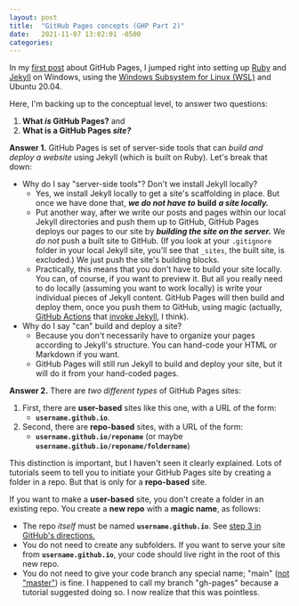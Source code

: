 ```yaml
---
layout: post
title:  "GitHub Pages concepts (GHP Part 2)"
date:   2021-11-07 13:02:01 -0500
categories:
---
```

In my [first post](/2021/11/06/github-page-about-github-pages.html) about GitHub Pages, I jumped right into setting up [Ruby](https://www.ruby-lang.org/en/) and [Jekyll](https://jekyllrb.com/) on Windows, using the [Windows Subsystem for Linux (WSL)](https://docs.microsoft.com/en-us/windows/wsl/about) and Ubuntu 20.04. 

Here, I'm backing up to the conceptual level, to answer two questions: 

1. **What *is* GitHub Pages?** and
1. **What is a GitHub Pages *site?*** 

**Answer 1.** GitHub Pages is set of server-side tools that can *build and deploy a website* using Jekyll (which is built on Ruby). Let's break that down:

- Why do I say "server-side tools"? Don't we install Jekyll locally?
    - Yes, we install Jekyll locally to get a site's scaffolding in place. But once we have done that, ***we do not have to*** **build** ***a site locally.***
    - Put another way, after we write our posts and pages within our local Jekyll directories and push them up to GitHub, GitHub Pages deploys our pages to our site by ***building the site on the server.*** We *do not* push a built site to GitHub. (If you look at your `.gitignore` folder in your local Jekyll site, you'll see that `_sites`, the built site, is excluded.) We just push the site's building blocks. 
    - Practically, this means that you don't have to build your site locally. You can, of course, if you want to preview it. But all you really need to do locally (assuming you want to work locally) is write your individual pieces of Jekyll content. GitHub Pages will then build and deploy them, once you push them to GitHub, using magic (actually, [GitHub Actions](https://docs.github.com/en/actions) that [invoke Jekyll](https://docs.github.com/en/pages/setting-up-a-github-pages-site-with-jekyll/about-jekyll-build-errors-for-github-pages-sites), I think).
- Why do I say "can" build and deploy a site? 
    - Because you don't necessarily have to organize your pages according to Jekyll's structure. You can hand-code your HTML or Markdown if you want.
    - GitHub Pages will still run Jekyll to build and deploy your site, but it will do it from your hand-coded pages.

**Answer 2.** There are *two different types* of GitHub Pages sites:

1. First, there are **user-based** sites like this one, with a URL of the form:
    - **`username.github.io`**.
2. Second, there are **repo-based** sites, with a URL of the form: 
    - **`username.github.io/reponame`** (or maybe **`username.github.io/reponame/foldername`**)

This distinction is important, but I haven't seen it clearly explained. Lots of tutorials seem to tell you to initiate your GitHub Pages site by creating a folder in a repo. But that is only for a **repo-based** site. 

If you want to make a **user-based** site, you don't create a folder in an existing repo. You create a **new repo** with a **magic name**, as follows:

- The repo *itself* must be named **`username.github.io`**. See [step 3 in GitHub's directions.](https://docs.github.com/en/pages/setting-up-a-github-pages-site-with-jekyll/creating-a-github-pages-site-with-jekyll)
- You do not need to create any subfolders. If you want to serve your site from **`username.github.io`**, your code should live right in the root of this new repo. 
- You do not need to give your code branch any special name; "main" ([not "master"](https://github.com/github/renaming)) is fine. I happened to call my branch "gh-pages" because a tutorial suggested doing so. I now realize that this was pointless. 
